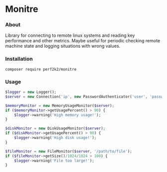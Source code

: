 # Monitre

### About

Library for connecting to remote linux systems and reading key performance and other metrics.
Maybe useful for periodic checking remote machine state and logging situations with wrong values.

### Installation

```shell
composer require perf2k2/monitre
```

### Usage

```php
$logger = new Logger();
$server = new Connection('ip', new PasswordAuthenticator('user', 'password'));

$memoryMonitor = new MemoryUsageMonitor($server);
if ($memoryMonitor->getUsagePercent() > 90) {
    $logger->warning('High memory usage!');
}

$diskMonitor = new DiskUsageMonitor($server);
if ($diskMonitor->getUsagePercent() > 90) {
    $logger->warning('High disk usage!');
}

$fileMonitor = new FileMonitor($server, '/path/to/file');
if ($fileMonitor->getSize()/1024/1024 > 100) {
    $logger->warning('File too large!');
}
```